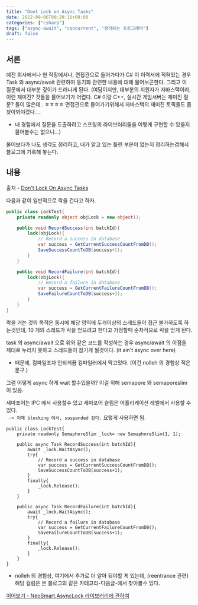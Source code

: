 ```yaml
---
title: "Dont Lock on Async Tasks"
date: 2022-09-06T00:20:16+09:00
categories: ["csharp"]
tags: ["async-await", "concurrent", "생각하는 프로그래머"]
draft: false
---
```


## 서론

예전 회사에서나 현 직장에서나, 면접관으로 들어가다가 C# 이 이력서에 적혀있는 경우 
Task 와 async/await 관련하여 동기화 관련한 내용에 대해 물어보곤한다. 
그리고 이 질문에서 대부분 깊이가 드러나게 된다. 
(여담이지만, 대부분의 지원자가 자바스택이라, 이런 재미진? 것들을 물어보기가 어렵다. 
C# 이랑 C++, 실시간 게임서버는 재미진 질문? 들이 많은데.. ㅎㅎㅎㅎ
면접관으로 들어가기위해서 자바스택의 재미진 토픽들도 좀 찾아봐야겠다....
- 내 경험에서 질문을 도출하려고 스프링의 라이브러리들을 어떻게 구현할 수 있을지 물어볼수는 없으니...)

물어보다가 나도 생각도 정리하고, 내가 알고 있는 틀린 부분이 없는지 정리하는겸해서 블로그에 기록해 놓는다.

## 내용

출처 - [Don't Lock On Async Tasks](https://davidsekar.com/c-sharp/dont-lock-on-async-tasks)

다음과 같이 일반적으로 락을 건다고 하자. 

```c#
public class LockTest{
    private readonly object objLock = new object();

    public void RecordSuccess(int batchId){
        lock(objLock){
            // Record a success in database
            var success = GetCurrentSuccessCountFromDB();
            SaveSuccessCountToDB(success+1);
        }
    }

    public void RecordFailure(int batchId){
        lock(objLock){
            // Record a failure in database
            var success = GetCurrentFailureCountFromDB();
            SaveFailureCountToDB(success+1);
        }
    }
}
```

락을 거는 것의 목적은 동시에 해당 영역에 두개이상의 스레드들이 접근 불가하도록 하는것인데, 
10 개의 스레드가 락을 얻으려고 한다고 가정할때 순차적으로 락을 얻게 된다. 

task 와 async/await 으로 위와 같은 코드를 작성하는 경우 async/await 의 이점을 제대로 누리지 못하고 
스레드들이 잠기게 될것이다. (it ain't async over here)
- 때문에, 컴파일조차 안되게끔 컴파일러에서 막고있다. (이건 nolleh 의 경험상 적은 문구.)

그럼 어떻게 async 하게 wait 할수있을까?
이걸 위해 semapore 와 semaporeslim 이 있음.

세마포어는 IPC 에서 사용할수 있고
세마포어 슬림은 어플리케이션 레벨에서 사용할 수 있다.  
`` -> 이제 blocking 에서, suspended 된다.``
요렇게 사용하면 됨. 
```
public class LockTest{
    private readonly SemaphoreSlim _lock= new SemaphoreSlim(1, 1);

    public async Task RecordSuccess(int batchId){
        await _lock.WaitAsync();
        try{
            // Record a success in database
            var success = GetCurrentSuccessCountFromDB();
            SaveSuccessCountToDB(success+1);
        }
        finally{
            _lock.Release();
        }
    }

    public async Task RecordFailure(int batchId){
        await _lock.WaitAsync();
        try{
            // Record a failure in database
            var success = GetCurrentFailureCountFromDB();
            SaveFailureCountToDB(success+1);
        }
        finally{
            _lock.Release();
        }
    }
}
```

- nolleh 의 경험상, 여기에서 추가로 더 알아 둬야할 게 있는데, (reentrance 관련)
해당 컬럼은 본 블로그의 같은 카테고리-다음글-에서 찾아볼수 있다.

[이어보기 - NeoSmart.AsyncLock 라이브러리에 관하여](https://nolleh.github.io/csharp/async-await/)
